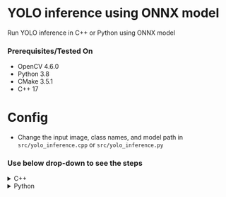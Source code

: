 # YOLO inference using ONNX model

Run YOLO inference in C++ or Python using ONNX model

### Prerequisites/Tested On

- OpenCV 4.6.0
- Python 3.8
- CMake 3.5.1
- C++ 17

# Config

- Change the input image, class names, and model path in `src/yolo_inference.cpp` or `src/yolo_inference.py`

### Use below drop-down to see the steps

<!-- C++ -->
<details><summary>C++</summary><br/>

### Build

- Clone the repository
- Create a build directory
- Run cmake
- Run make

#### Steps

```bash
git clone https://github.com/kvnptl/yolo-inference-onnx.git
cd yolo-inference-onnx
mkdir build
cd build
cmake ..
make
```

### Run

- Go to the build directory
- Run the executable

```bash
./yolo_inference
```

Note: there is also a header file `include/yolo_inference.hpp` which contains the inference function. You can use that function in your own code if you want.
</details>

<!-- ### Python -->

<details><summary>Python</summary><br/>

```bash
python3 src/yolo_inference.py
```

</details>
